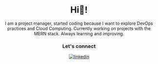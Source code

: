 <h1 align="center">Hi🖖! </h1>
<p align="center">
I am a project manager, started coding because I want to explore DevOps practices and Cloud Computing. Currently working on projects with the MERN stack. Always learning and improving.
</p>


<h3 align="center">Let's connect</h3> 
<p align="center">
<a href="https://www.linkedin.com/in/jakuzzi263/" target="_blank">
<img src=https://img.shields.io/badge/linkedin-%231E77B5.svg?&style=for-the-badge&logo=linkedin&logoColor=white alt=linkedin style="margin-bottom: 5px;" />
</a>

